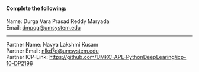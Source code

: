 
#### Complete the following:

Name:  Durga Vara Prasad Reddy Maryada <br>
Email: dmpqq@umsystem.edu

---

Partner Name: Navya Lakshmi Kusam <br>
Partner Email: nlkd7d@umsystem.edu <br>
Partner ICP-Link: https://github.com/UMKC-APL-PythonDeepLearing/icp-10-DP2196